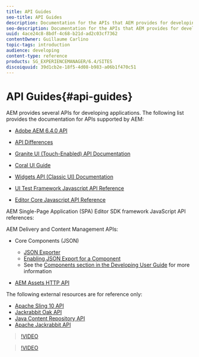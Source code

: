 ```yaml
---
title: API Guides
seo-title: API Guides
description: Documentation for the APIs that AEM provides for developing applications
seo-description: Documentation for the APIs that AEM provides for developing applications
uuid: 4ace24c8-8bdf-4c68-b21d-ad2c03cf7362
contentOwner: Guillaume Carlino
topic-tags: introduction
audience: developing
content-type: reference
products: SG_EXPERIENCEMANAGER/6.4/SITES
discoiquuid: 39d1cb2e-18f5-4d08-b983-a06b1f470c51
---
```


# API Guides{#api-guides}

AEM provides several APIs for developing applications. The following list provides the documentation for APIs supported by AEM:

* [Adobe AEM 6.4.0 API](https://helpx.adobe.com/experience-manager/6-4/sites/developing/using/reference-materials/javadoc/index.md)  

* [API Differences](/sites/developing/using/reference-materials/diff-previous/changes.md)  

* [Granite UI (Touch-Enabled) API Documentation](/sites/developing/using/reference-materials/granite-ui/api/index.md)  

* [Coral UI Guide](/sites/developing/using/reference-materials/coral-ui/coralui3/index.md)  

* [Widgets API (Classic UI) Documentation](/sites/developing/using/reference-materials/widgets-api/index.md)  

* [UI Test Framework Javascript API Reference](/sites/developing/using/reference-materials/test-api/index.md)  

* [Editor Core Javascript API Reference](/sites/developing/using/reference-materials/jsdoc/ui-touch/editor-core/index.md)

AEM Single-Page Application (SPA) Editor SDK framework JavaScript API references:

AEM Delivery and Content Management APIs:

* Core Components (JSON)

    * [JSON Exporter](../../../sites/developing/using/json-exporter.md)
    * [Enabling JSON Export for a Component](../../../sites/developing/using/json-exporter-components.md)
    * See the [Components section in the Developing User Guide](https://helpx.adobe.com/experience-manager/6-4/sites/developing/user-guide.html?topic=/experience-manager/6-4/sites/developing/morehelp/components.ug.js) for more information

* [AEM Assets HTTP API](../../../assets/using/mac-api-assets.md)

The following external resources are for reference only:

* [Apache Sling 10 API](https://sling.apache.org/apidocs/sling10/)
* [Jackrabbit Oak API](https://jackrabbit.apache.org/oak/docs/oak_api/overview.html)
* [Java Content Repository API](https://www.day.com/maven/javax.jcr/javadocs/jcr-2.0/)
* [Apache Jackrabbit API](https://jackrabbit.apache.org/api)

>[!VIDEO](https://vimeo.com/)

>[!VIDEO](https://vimeo.com/)
